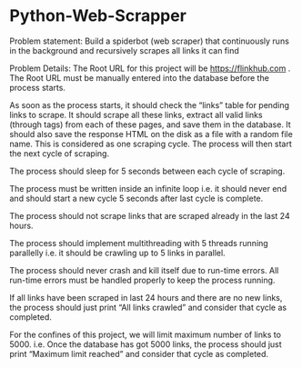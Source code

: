 # Python-Web-Scrapper

Problem statement:
Build a spiderbot (web scraper) that continuously runs in the background and recursively scrapes all links it can find

Problem Details:
The Root URL for this project will be https://flinkhub.com . The Root URL must be manually entered into the database before the process starts. 

As soon as the process starts, it should check the “links” table for pending links to scrape. It should scrape all these links, extract all valid links (through <a> tags) 
from each of these pages, and save them in the database. It should also save the response HTML on the disk as a file with a random file name. This is considered as one 
scraping cycle. The process will then start the next cycle of scraping.

The process should sleep for 5 seconds between each cycle of scraping.

The process must be written inside an infinite loop i.e. it should never end and should start a new cycle 5 seconds after last cycle is complete.

The process should not scrape links that are scraped already in the last 24 hours.

The process should implement multithreading with 5 threads running parallelly i.e. it should be crawling up to 5 links in parallel.

The process should never crash and kill itself due to run-time errors. All run-time errors must be handled properly to keep the process running.

If all links have been scraped in last 24 hours and there are no new links, the process should just print “All links crawled” and consider that cycle as completed.

For the confines of this project, we will limit maximum number of links to 5000. i.e. Once the database has got 5000 links, the process should just print “Maximum limit reached” 
and consider that cycle as completed.
